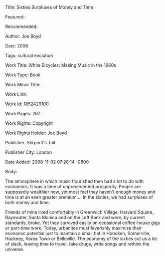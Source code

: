 Title: Sixties Surpluses of Money and Time

Featured: 

Recommended: 

Author: Joe Boyd

Date: 2006

Tags: cultural evolution

Work Title: White Bicycles: Making Music in the 1960s

Work Type: Book

Work Minor Title:  

Work Link: 

Work Id:  1852429100

Work Pages:  267

Work Rights:  Copyright

Work Rights Holder:  Joe Boyd

Publisher:  Serpent's Tail

Publisher City:  London

Date Added: 2008-11-02 07:28:14 -0800

Body:

The atmosphere in which music flourished then had a lot to do with economics. It was a time of unprecedented prosperity. People are supposedly wealthier now, yet most feel they haven't enough money and time is at an even greater premium.... In the sixties, we had surpluses of both money and time. 

Friends of mine lived comfortably in Greenwich Village, Harvard Square, Bayswater, Santa Monica and on the Left Bank and were, by current standards, broke. Yet they survived easily on occasional coffee-house gigs or part-time work. Today, urbanites must feverishly maximize their economic potential just to maintain a small flat in Hoboken, Somerville, Hackney, Korea Town or Belleville. The economy of the sixties cut us a lot of slack, leaving time to travel, take drugs, write songs and rethink the universe.

